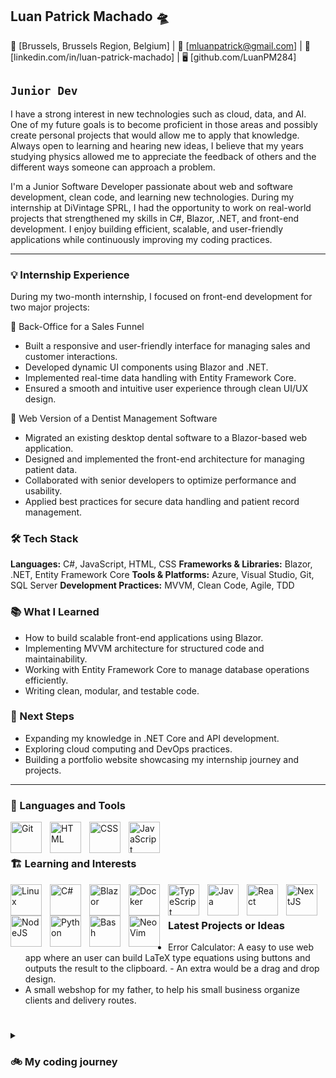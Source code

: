 ## Luan Patrick Machado 🛸

📍 [Brussels, Brussels Region, Belgium] | 📧 [mluanpatrick@gmail.com] | 🔗 [linkedin.com/in/luan-patrick-machado] | 🖥️ [github.com/LuanPM284]

## **`Junior Dev`**
I have a strong interest in new technologies such as cloud, data, and AI. One of my future goals is to become proficient in those areas and possibly create personal projects that would allow me to apply that knowledge. Always open to learning and hearing new ideas, I believe that my years studying physics allowed me to appreciate the feedback of others and the different ways someone can approach a problem.

<!--
I'm currently a Junior Web Developer trainee at BeCode, passionate about learning and building web applications. With a strong foundation in front-end and back-end technologies, I'm eager to expand my expertise in React,
Node.js, Java, Python and others. I have experience working in fast-paced environments where adaptability and teamwork are key. My current goal is to apply my technical skills and problem-solving abilities in a challenging internship or junior
developer role. I am open to new opportunities where I can continue growing and contribute to meaningful projects.

Some of the projects I worked while at BeCode are a [cookieClicker](https://github.com/LuanPM284/cookieClicker) game, the first group project, and a Netflix clone named [GetFlix](https://github.com/anthosaxe/getflix), where the idea is to have the movies with the worst reviews.

My hobbies include reading and manga/anime. Some of my recent favorites are:

- Author: Brandon Sanderson
- Series: The Stormlight Archive
- Current Webnovel Obsession: The Wandering Inn and Shadow Slave
- Anime: One Piece, Frieren
- Manga/Manhwa: Dungeon Odyssey
-->
I'm a Junior Software Developer passionate about web and software development, clean code, and learning new technologies. 
During my internship at DiVintage SPRL, I had the opportunity to work on real-world projects that strengthened my skills in C#, Blazor, .NET, and front-end development. 
I enjoy building efficient, scalable, and user-friendly applications while continuously improving my coding practices.

---

### 💡 Internship Experience

During my two-month internship, I focused on front-end development for two major projects:

🔹 Back-Office for a Sales Funnel

- Built a responsive and user-friendly interface for managing sales and customer interactions.
- Developed dynamic UI components using Blazor and .NET.
- Implemented real-time data handling with Entity Framework Core.
- Ensured a smooth and intuitive user experience through clean UI/UX design.

🔹 Web Version of a Dentist Management Software

- Migrated an existing desktop dental software to a Blazor-based web application.
- Designed and implemented the front-end architecture for managing patient data.
- Collaborated with senior developers to optimize performance and usability.
- Applied best practices for secure data handling and patient record management.

### 🛠️ Tech Stack

**Languages:** C#, JavaScript, HTML, CSS
**Frameworks & Libraries:** Blazor, .NET, Entity Framework Core
**Tools & Platforms:** Azure, Visual Studio, Git, SQL Server
**Development Practices:** MVVM, Clean Code, Agile, TDD


### 📚 What I Learned

- How to build scalable front-end applications using Blazor.
- Implementing MVVM architecture for structured code and maintainability.
- Working with Entity Framework Core to manage database operations efficiently.
- Writing clean, modular, and testable code.

### 🎯 Next Steps

- Expanding my knowledge in .NET Core and API development.
- Exploring cloud computing and DevOps practices.
- Building a portfolio website showcasing my internship journey and projects.

---

### 🧰 Languages and Tools

<img align="left" alt="Git" width="50px" style="padding-right:10px;" src="https://cdn.jsdelivr.net/gh/devicons/devicon/icons/git/git-original.svg" />
<img align="left" alt="HTML" width="50px" style="padding-right:10px;" src="https://cdn.jsdelivr.net/gh/devicons/devicon/icons/html5/html5-plain.svg" />
<img align="left" alt="CSS" width="50px" style="padding-right:10px;" src="https://cdn.jsdelivr.net/gh/devicons/devicon/icons/css3/css3-plain.svg" />
<img align="left" alt="JavaScript" width="50px" style="padding-right:10px;" src="https://cdn.jsdelivr.net/gh/devicons/devicon/icons/javascript/javascript-plain.svg" />

<br />

#

### 🏗 Learning and Interests

<img align="left" alt="Linux" width="50px" style="padding-right:10px;" src="https://cdn.jsdelivr.net/gh/devicons/devicon/icons/linux/linux-original.svg" />
<img align="left" alt="C#" width="50px" style="padding-right:10px;" src="https://cdn.jsdelivr.net/gh/devicons/devicon@latest/icons/csharp/csharp-plain.svg" />
<img align="left" alt="Blazor" width="50px" style="padding-right:10px;" src="https://cdn.jsdelivr.net/gh/devicons/devicon@latest/icons/blazor/blazor-original.svg" />
<img align="left" alt="Docker" width="50px" style="padding-right:10px;" src="https://cdn.jsdelivr.net/gh/devicons/devicon@latest/icons/docker/docker-plain-wordmark.svg" />
<img align="left" alt="TypeScript" width="50px" style="padding-right:10px;" src="https://cdn.jsdelivr.net/gh/devicons/devicon/icons/typescript/typescript-plain.svg" />
<img align="left" alt="Java" width="50px" style="padding-right:10px;" src="https://cdn.jsdelivr.net/gh/devicons/devicon@latest/icons/java/java-original.svg" />     
<img align="left" alt="React" width="50px" style="padding-right:10px;" src="https://cdn.jsdelivr.net/gh/devicons/devicon/icons/react/react-original.svg" />
<img align="left" alt="NextJS" width="50px" style="padding-right:10px;" src="https://cdn.jsdelivr.net/gh/devicons/devicon@latest/icons/nextjs/nextjs-plain.svg" />
<img align="left" alt="NodeJS" width="50px" style="padding-right:10px;" src="https://cdn.jsdelivr.net/gh/devicons/devicon/icons/nodejs/nodejs-original.svg" />
<img align="left" alt="Python" width="50px" style="padding-right:10px;" src="https://cdn.jsdelivr.net/gh/devicons/devicon/icons/python/python-plain.svg" />
<img align="left" alt="Bash" width="50px" style="padding-right:10px;" src="https://cdn.jsdelivr.net/gh/devicons/devicon/icons/bash/bash-original.svg" />
<img align="left" alt="NeoVim" width="50px" style="padding-right:10px;" src="https://cdn.jsdelivr.net/gh/devicons/devicon@latest/icons/neovim/neovim-original.svg" />
          
<br />

#

### Latest Projects or Ideas

- Error Calculator: A easy to use web app where an user can build LaTeX type equations using buttons and outputs the result to the clipboard.
          - An extra would be a drag and drop design.
- A small webshop for my father, to help his small business organize clients and delivery routes.

#

<details>
<summary><h3>🚲 My coding journey</h3></summary>
My coding journey is just starting as I complete a Junior Web Dev bootcamp at BeCode. Before that, I had several years of university where I explored different areas, going from Biomedical Sciences, Nursing, and ending at Physics. I ended up noticing that the academic environment was not for me, even if I ended up learning a lot and also developed many of my current ideals and work ethic. I had the opportunity to meet different people with different backgrounds and work with them while facing hard classes and challenges.
          
Coding always fascinated me, especially the idea of being able to build something by myself using the different tools available. Having the chance to learn new technologies or old ideas and methods to solve a problem keeps it interesting, even if most of the times it's hard to accomplish.

I still have much to learn and understand, but one thing I can be sure of is that once I'm in the field and working hard, I will succeed at anything that I put my mind to.
          
</details>
<!--
**LuanPM284/LuanPM284** is a ✨ _special_ ✨ repository because its `README.md` (this file) appears on your GitHub profile.

Here are some ideas to get you started:

- 🔭 I’m currently working on ...
- 🌱 I’m currently learning ...
- 👯 I’m looking to collaborate on ...
- 🤔 I’m looking for help with ...
- 💬 Ask me about ...
- 📫 How to reach me: ...
- 😄 Pronouns: ...
- ⚡ Fun fact: ...
-->
